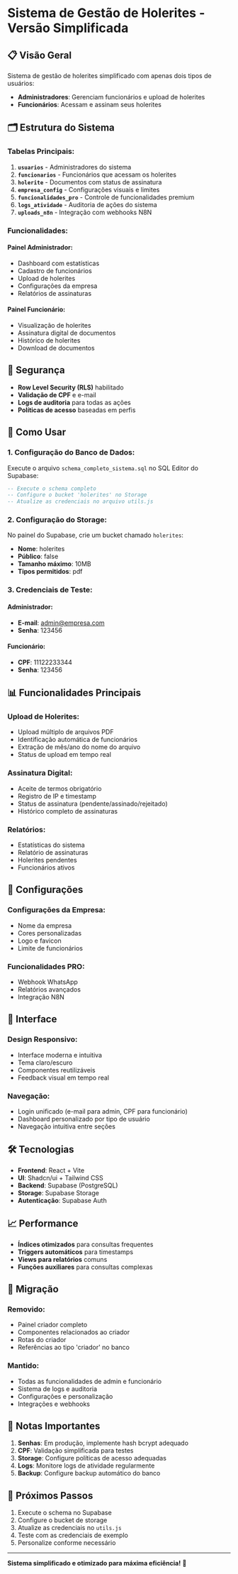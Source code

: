 # Sistema de Gestão de Holerites - Versão Simplificada

## 📋 Visão Geral

Sistema de gestão de holerites simplificado com apenas dois tipos de usuários:
- **Administradores**: Gerenciam funcionários e upload de holerites
- **Funcionários**: Acessam e assinam seus holerites

## 🗂️ Estrutura do Sistema

### **Tabelas Principais:**

1. **`usuarios`** - Administradores do sistema
2. **`funcionarios`** - Funcionários que acessam os holerites
3. **`holerite`** - Documentos com status de assinatura
4. **`empresa_config`** - Configurações visuais e limites
5. **`funcionalidades_pro`** - Controle de funcionalidades premium
6. **`logs_atividade`** - Auditoria de ações do sistema
7. **`uploads_n8n`** - Integração com webhooks N8N

### **Funcionalidades:**

#### **Painel Administrador:**
- Dashboard com estatísticas
- Cadastro de funcionários
- Upload de holerites
- Configurações da empresa
- Relatórios de assinaturas

#### **Painel Funcionário:**
- Visualização de holerites
- Assinatura digital de documentos
- Histórico de holerites
- Download de documentos

## 🔐 Segurança

- **Row Level Security (RLS)** habilitado
- **Validação de CPF** e e-mail
- **Logs de auditoria** para todas as ações
- **Políticas de acesso** baseadas em perfis

## 🚀 Como Usar

### **1. Configuração do Banco de Dados:**

Execute o arquivo `schema_completo_sistema.sql` no SQL Editor do Supabase:

```sql
-- Execute o schema completo
-- Configure o bucket 'holerites' no Storage
-- Atualize as credenciais no arquivo utils.js
```

### **2. Configuração do Storage:**

No painel do Supabase, crie um bucket chamado `holerites`:
- **Nome**: holerites
- **Público**: false
- **Tamanho máximo**: 10MB
- **Tipos permitidos**: pdf

### **3. Credenciais de Teste:**

#### **Administrador:**
- **E-mail**: admin@empresa.com
- **Senha**: 123456

#### **Funcionário:**
- **CPF**: 11122233344
- **Senha**: 123456

## 📊 Funcionalidades Principais

### **Upload de Holerites:**
- Upload múltiplo de arquivos PDF
- Identificação automática de funcionários
- Extração de mês/ano do nome do arquivo
- Status de upload em tempo real

### **Assinatura Digital:**
- Aceite de termos obrigatório
- Registro de IP e timestamp
- Status de assinatura (pendente/assinado/rejeitado)
- Histórico completo de assinaturas

### **Relatórios:**
- Estatísticas do sistema
- Relatório de assinaturas
- Holerites pendentes
- Funcionários ativos

## 🔧 Configurações

### **Configurações da Empresa:**
- Nome da empresa
- Cores personalizadas
- Logo e favicon
- Limite de funcionários

### **Funcionalidades PRO:**
- Webhook WhatsApp
- Relatórios avançados
- Integração N8N

## 📱 Interface

### **Design Responsivo:**
- Interface moderna e intuitiva
- Tema claro/escuro
- Componentes reutilizáveis
- Feedback visual em tempo real

### **Navegação:**
- Login unificado (e-mail para admin, CPF para funcionário)
- Dashboard personalizado por tipo de usuário
- Navegação intuitiva entre seções

## 🛠️ Tecnologias

- **Frontend**: React + Vite
- **UI**: Shadcn/ui + Tailwind CSS
- **Backend**: Supabase (PostgreSQL)
- **Storage**: Supabase Storage
- **Autenticação**: Supabase Auth

## 📈 Performance

- **Índices otimizados** para consultas frequentes
- **Triggers automáticos** para timestamps
- **Views para relatórios** comuns
- **Funções auxiliares** para consultas complexas

## 🔄 Migração

### **Removido:**
- Painel criador completo
- Componentes relacionados ao criador
- Rotas do criador
- Referências ao tipo 'criador' no banco

### **Mantido:**
- Todas as funcionalidades de admin e funcionário
- Sistema de logs e auditoria
- Configurações e personalização
- Integrações e webhooks

## 📝 Notas Importantes

1. **Senhas**: Em produção, implemente hash bcrypt adequado
2. **CPF**: Validação simplificada para testes
3. **Storage**: Configure políticas de acesso adequadas
4. **Logs**: Monitore logs de atividade regularmente
5. **Backup**: Configure backup automático do banco

## 🚀 Próximos Passos

1. Execute o schema no Supabase
2. Configure o bucket de storage
3. Atualize as credenciais no `utils.js`
4. Teste com as credenciais de exemplo
5. Personalize conforme necessário

---

**Sistema simplificado e otimizado para máxima eficiência!** 🎯 